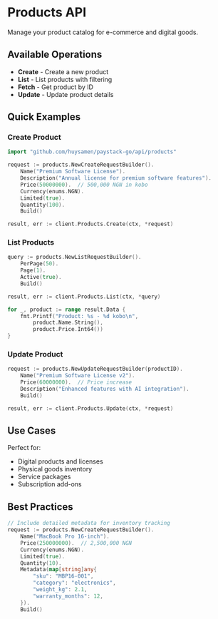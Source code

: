 # Products API

Manage your product catalog for e-commerce and digital goods.

## Available Operations

- **Create** - Create a new product
- **List** - List products with filtering
- **Fetch** - Get product by ID
- **Update** - Update product details

## Quick Examples

### Create Product

```go
import "github.com/huysamen/paystack-go/api/products"

request := products.NewCreateRequestBuilder().
    Name("Premium Software License").
    Description("Annual license for premium software features").
    Price(50000000).  // 500,000 NGN in kobo
    Currency(enums.NGN).
    Limited(true).
    Quantity(100).
    Build()

result, err := client.Products.Create(ctx, *request)
```

### List Products

```go
query := products.NewListRequestBuilder().
    PerPage(50).
    Page(1).
    Active(true).
    Build()

result, err := client.Products.List(ctx, *query)

for _, product := range result.Data {
    fmt.Printf("Product: %s - %d kobo\n", 
        product.Name.String(), 
        product.Price.Int64())
}
```

### Update Product

```go
request := products.NewUpdateRequestBuilder(productID).
    Name("Premium Software License v2").
    Price(60000000).  // Price increase
    Description("Enhanced features with AI integration").
    Build()

result, err := client.Products.Update(ctx, *request)
```

## Use Cases

Perfect for:
- Digital products and licenses
- Physical goods inventory
- Service packages
- Subscription add-ons

## Best Practices

```go
// Include detailed metadata for inventory tracking
request := products.NewCreateRequestBuilder().
    Name("MacBook Pro 16-inch").
    Price(250000000).  // 2,500,000 NGN
    Currency(enums.NGN).
    Limited(true).
    Quantity(10).
    Metadata(map[string]any{
        "sku": "MBP16-001",
        "category": "electronics",
        "weight_kg": 2.1,
        "warranty_months": 12,
    }).
    Build()
```
